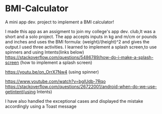 # BMI-Calculator
A mini app dev. project  to implement a BMI calculator!

I made this app as an assigment to join my college's app dev. club,It was a short and a solo project.
The app accepts inputs in kg and m/cm or pounds and inches and uses the BMI formula: (weight)/(height)^2 and gives the output.I used three activities.
I learned to implement a splash screen,to use spinners and using Intents(links below)
https://stackoverflow.com/questions/5486789/how-do-i-make-a-splash-screen (how to implement a splash screen)

https://youtu.be/on_OrrX7Nw4 (using spinner)

https://www.youtube.com/watch?v=bgIUdb-7Rqo
https://stackoverflow.com/questions/26722001/android-when-do-we-use-getintent(using Intents)

I have also handled the exceptional cases and displayed the mistake accordingly using a Toast message
